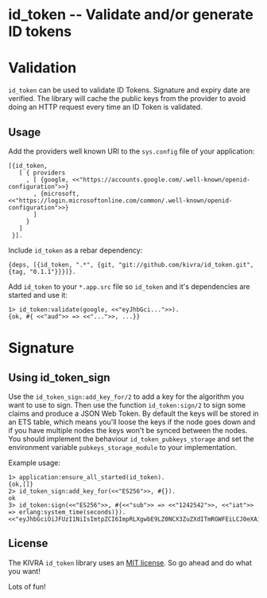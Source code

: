 id_token -- Validate and/or generate ID tokens
===========================================

# Validation

`id_token` can be used to validate ID Tokens. Signature and expiry date are verified. The library will cache the public keys from the provider to avoid
doing an HTTP request every time an ID Token is validated.

## Usage

Add the providers well known URI to the `sys.config` file of your application:

```
[{id_token,
   [ { providers
     , [ {google, <<"https://accounts.google.com/.well-known/openid-configuration">>}
       , {microsoft, <<"https://login.microsoftonline.com/common/.well-known/openid-configuration">>}
       ]
     }
   ]
 }].
```

Include `id_token` as a rebar dependency:

```
{deps, [{id_token, ".*", {git, "git://github.com/kivra/id_token.git", {tag, "0.1.1"}}}]}.
```

Add `id_token` to your `*.app.src` file so `id_token` and it's dependencies are started and use it:

```
1> id_token:validate(google, <<"eyJhbGci...">>).
{ok, #{ <<"aud">> => <<"...">>, ...}}
```
# Signature

## Using id_token_sign

Use the `id_token_sign:add_key_for/2` to add a key for the algorithm you want to use to sign. Then use the function `id_token:sign/2` to sign some claims and produce a JSON Web Token. By default the keys will be stored in an ETS table, which means you'll loose the keys if the node goes down and if you have multiple nodes the keys won't be synced between the nodes. You should implement the behaviour `id_token_pubkeys_storage` and set the environment variable `pubkeys_storage_module` to your implementation.

Example usage:
```
1> application:ensure_all_started(id_token).
{ok,[]}
2> id_token_sign:add_key_for(<<"ES256">>, #{}).
ok
3> id_token:sign(<<"ES256">>, #{<<"sub">> => <<"1242542">>, <<"iat">> => erlang:system_time(seconds)}).
<<"eyJhbGciOiJFUzI1NiIsImtpZCI6ImpRLXgwbE9LZ0NCX3ZuZXdITmRGWFEiLCJ0eXAiOiJKV1QifQ.eyJpYXQiOjE1OTUzMzU0NzEsInN1YiI6IjEyN"...>>
```

## License
The KIVRA `id_token` library uses an [MIT license](http://en.wikipedia.org/wiki/MIT_License). So go ahead and do what
you want!

Lots of fun!
